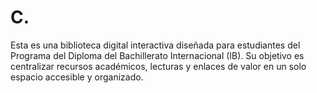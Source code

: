 # C.
Esta es una biblioteca digital interactiva diseñada para estudiantes del Programa del Diploma del Bachillerato Internacional (IB). Su objetivo es centralizar recursos académicos, lecturas y enlaces de valor en un solo espacio accesible y organizado.
